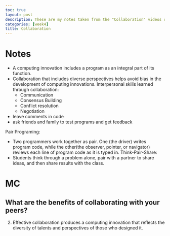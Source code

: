 ```yaml
---
toc: true
layout: post
description: These are my notes taken from the "Collaboration" videos on the college board website
categories: [week4]
title: Collaboration
---
```

# Notes
- A computing innovation includes a program as an integral part of its function.
- Collaboration that includes diverse perspectives helps avoid bias in the development of computing innovations.
Interpersonal skills learned through collaboration:
  - Communication
  - Consensus Building
  - Conflict resolution
  - Negotiation
- leave comments in code
- ask friends and family to test programs and get feedback

Pair Programing:
- Two programmers work together as pair. One (the driver) writes program code, while the other(the observer, pointer, or navigator) reviews each line of program code as it is typed in.
Think-Pair-Share:
- Students think through a problem alone, pair with a partner to share ideas, and then share results with the class.


# MC
## What are the benefits of collaborating with your peers?
2. Effective collaboration produces a computing innovation that reflects the diversity of talents and perspectives of those who designed it.
